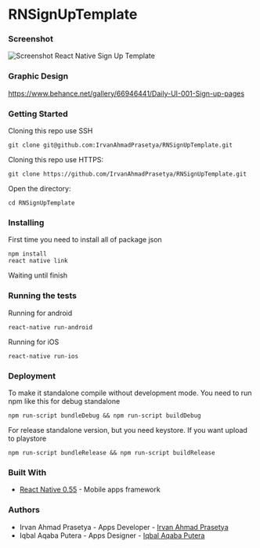 # RNSignUpTemplate

### Screenshot
![Screenshot React Native Sign Up Template](https://raw.githubusercontent.com/IrvanAhmadPrasetya/RNSignUpTemplate/master/Screenshot.PNG)

### Graphic Design
https://www.behance.net/gallery/66946441/Daily-UI-001-Sign-up-pages

### Getting Started

Cloning this repo use SSH
```
git clone git@github.com:IrvanAhmadPrasetya/RNSignUpTemplate.git
```

Cloning this repo use HTTPS:
```
git clone https://github.com/IrvanAhmadPrasetya/RNSignUpTemplate.git
```

Open the directory:
```
cd RNSignUpTemplate
```

### Installing

First time you need to install all of package json

```
npm install
react native link
```

Waiting until finish

### Running the tests

Running for android
```
react-native run-android
```
Running for iOS
```
react-native run-ios
```

### Deployment

To make it standalone compile without development mode. You need to run npm like this for debug standalone
```
npm run-script bundleDebug && npm run-script buildDebug
```
For release standalone version, but you need keystore. If you want upload to playstore
```
npm run-script bundleRelease && npm run-script buildRelease
```

### Built With

* [React Native 0.55](http://facebook.github.io/react-native/releases/0.55/) - Mobile apps framework

### Authors
- Irvan Ahmad Prasetya - Apps Developer - [Irvan Ahmad Prasetya](https://github.com/IrvanAhmadPrasetya)
- Iqbal Aqaba Putera - Apps Designer - [Iqbal Aqaba Putera](https://www.behance.net/iqbaldesig4a5c)
